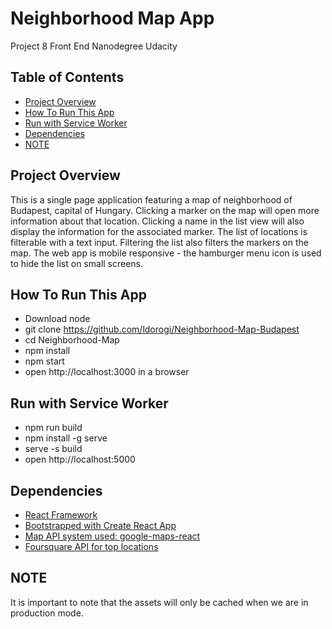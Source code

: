 # Neighborhood Map App

Project 8 Front End Nanodegree Udacity

## Table of Contents

* [Project Overview](Project-Overview)
* [How To Run This App](How-To-Run-This-App)
* [Run with Service Worker](Run-with-Service-Worker)
* [Dependencies](Dependencies)
* [NOTE](Note)

## Project Overview

This is a single page application featuring a map of neighborhood of Budapest, capital of Hungary. Clicking a marker on the map will open more information about that location. Clicking a name in the list view will also display the information for the associated marker. The list of locations is filterable with a text input. Filtering the list also filters the markers on the map. The web app is mobile responsive - the hamburger menu icon is used to hide the list on small screens.

## How To Run This App

* Download node
* git clone https://github.com/ldorogi/Neighborhood-Map-Budapest
* cd Neighborhood-Map
* npm install
* npm start
* open http://localhost:3000 in a browser

## Run with Service Worker 

* npm run build
* npm install -g serve
* serve -s build
* open http://localhost:5000

## Dependencies

* [React Framework](https://reactjs.org/)
* [Bootstrapped with Create React App](https://github.com/facebook/create-react-app)
* [Map API system used: google-maps-react](https://github.com/fullstackreact/google-maps-react)
* [Foursquare API for top locations](https://foursquare.com/)

## NOTE

It is important to note that the assets will only be cached when we are in production mode.